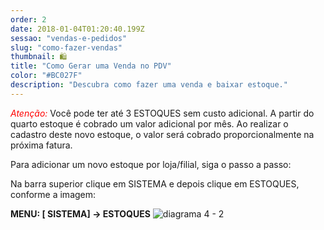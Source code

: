 ```yaml
---
order: 2
date: 2018-01-04T01:20:40.199Z
sessao: "vendas-e-pedidos"
slug: "como-fazer-vendas"
thumbnail: 🛍
title: "Como Gerar uma Venda no PDV"
color: "#BC027F"
description: "Descubra como fazer uma venda e baixar estoque."
---
```


<i style="color:red;">Atenção:</i>  Você pode ter até 3 ESTOQUES sem custo adicional. A partir do quarto estoque é cobrado um valor adicional por mês. Ao realizar o cadastro deste novo estoque, o valor será cobrado proporcionalmente na próxima fatura.

Para adicionar um novo estoque por loja/filial,  siga o passo a passo:

Na barra superior clique em SISTEMA e depois clique em ESTOQUES, conforme a imagem:

<b>MENU: [ SISTEMA] ->  ESTOQUES</b>
![diagrama 4 - 2](https://user-images.githubusercontent.com/7254854/113581233-401f7500-95fd-11eb-8626-09ff2e44971f.png)

